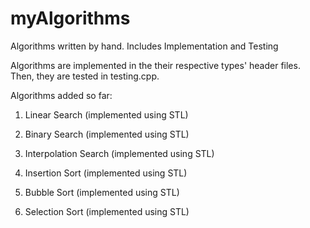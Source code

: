 # myAlgorithms
 Algorithms written by hand. Includes Implementation and Testing
 
 Algorithms are implemented in the their respective types' header files.
 Then, they are tested in testing.cpp.
 
 Algorithms added so far:
 1. Linear Search				(implemented using STL)
 2. Binary Search				(implemented using STL)
 3. Interpolation Search    	(implemented using STL)
 
 4. Insertion Sort				(implemented using STL)	
 5. Bubble Sort					(implemented using STL)
 6. Selection Sort				(implemented using STL)
